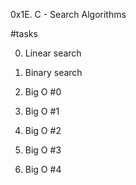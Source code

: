 0x1E. C - Search Algorithms

#tasks

0. Linear search

1. Binary search

2. Big O #0

3. Big O #1

4. Big O #2

5. Big O #3

6. Big O #4


